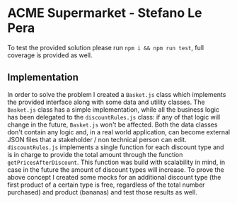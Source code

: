 # ACME Supermarket - Stefano Le Pera

To test the provided solution please run `npm i && npm run test`, full coverage is provided as well.

## Implementation

In order to solve the problem I created a `Basket.js` class which implements the provided interface along with some data and utility classes.
The `Basket.js` class has a simple implementation, while all the business logic has been delegated to the `discountRules.js` class: if any of that logic will change in the future, `Basket.js` won't be affected.
Both the data classes don't contain any logic and, in a real world application, can become external JSON files that a stakeholder / non technical person can edit.
`discountRules.js` implements a single function for each discount type and is in charge to provide the total amount through the function `getPricesAfterDiscount`. This function was build with scalability in mind, in case in the future the amount of discount types will increase.
To prove the above concept I created some mocks for an additional discount type (the first product of a certain type is free, regardless of the total number purchased) and product (bananas) and test those results as well.
